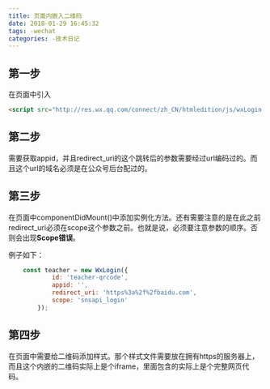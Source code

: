 ```yaml
---
title: 页面内嵌入二维码
date: 2018-01-29 16:45:32
tags: -wechat
categories: -技术日记
---
```


## 第一步

在页面中引入

```html
<script src="http://res.wx.qq.com/connect/zh_CN/htmledition/js/wxLogin.js"></script>
```

## 第二步

需要获取appid，并且redirect_uri的这个跳转后的参数需要经过url编码过的。而且这个url的域名必须是在公众号后台配过的。

## 第三步

在页面中componentDidMount()中添加实例化方法。还有需要注意的是在此之前redirect_uri必须在scope这个参数之前。也就是说，必须要注意参数的顺序。否则会出现**Scope错误**。

例子如下：

```javascript
	const teacher = new WxLogin({
            id: 'teacher-qrcode', 
            appid: '', 
            redirect_uri: 'https%3a%2f%2fbaidu.com',
            scope: 'snsapi_login'
        });
```

## 第四步

在页面中需要给二维码添加样式。那个样式文件需要放在拥有https的服务器上，而且这个内嵌的二维码实际上是个iframe，里面包含的实际上是个完整网页代码。